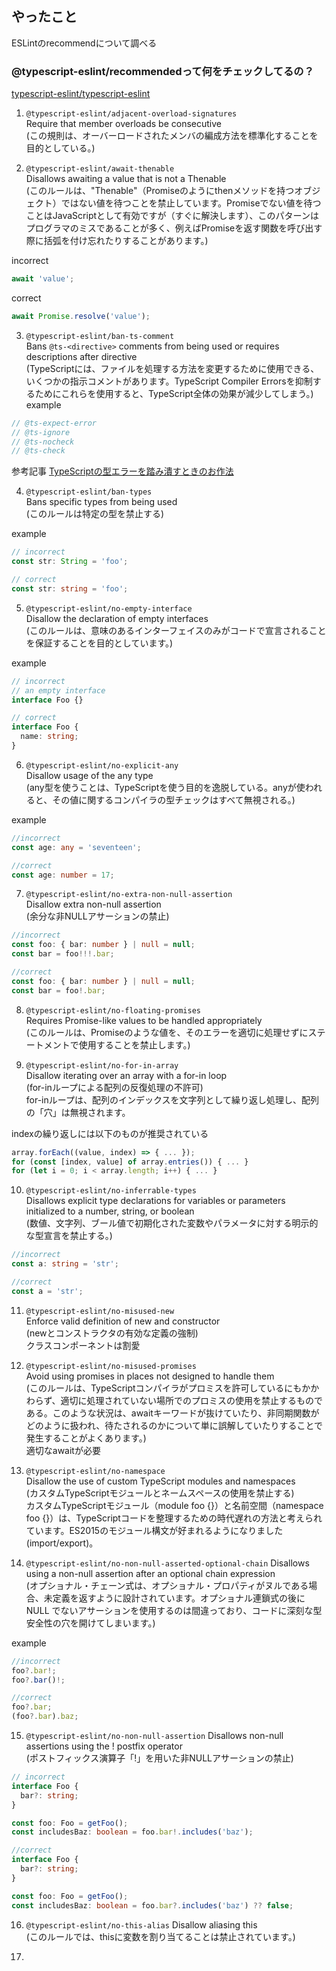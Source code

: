 ## やったこと

ESLintのrecommendについて調べる

### @typescript-eslint/recommendedって何をチェックしてるの？
[typescript-eslint/typescript-eslint](https://github.com/typescript-eslint/typescript-eslint/tree/main/packages/eslint-plugin)  

1. `@typescript-eslint/adjacent-overload-signatures`  
Require that member overloads be consecutive  
(この規則は、オーバーロードされたメンバの編成方法を標準化することを目的としている。)  

2. `@typescript-eslint/await-thenable`  
Disallows awaiting a value that is not a Thenable  
(このルールは、"Thenable"（Promiseのようにthenメソッドを持つオブジェクト）ではない値を待つことを禁止しています。Promiseでない値を待つことはJavaScriptとして有効ですが（すぐに解決します）、このパターンはプログラマのミスであることが多く、例えばPromiseを返す関数を呼び出す際に括弧を付け忘れたりすることがあります。)  

incorrect
```ts
await 'value';
```

correct
```ts
await Promise.resolve('value');
```

3. `@typescript-eslint/ban-ts-comment`  
Bans `@ts-<directive>` comments from being used or requires descriptions after directive  
(TypeScriptには、ファイルを処理する方法を変更するために使用できる、いくつかの指示コメントがあります。TypeScript Compiler Errorsを抑制するためにこれらを使用すると、TypeScript全体の効果が減少してしまう。)  
example
```ts
// @ts-expect-error
// @ts-ignore
// @ts-nocheck
// @ts-check
```
参考記事 [TypeScriptの型エラーを踏み潰すときのお作法](https://qiita.com/uhyo/items/a354d4135e3dec15d01e#%E8%89%B2%E3%80%85%E3%81%AA%E3%82%A8%E3%83%A9%E3%83%BC%E3%81%AE%E6%B6%88%E3%81%97%E6%96%B9)  

4. `@typescript-eslint/ban-types`  
Bans specific types from being used  
(このルールは特定の型を禁止する)  

example
```ts
// incorrect
const str: String = 'foo';

// correct
const str: string = 'foo';
```

5. `@typescript-eslint/no-empty-interface`  
Disallow the declaration of empty interfaces  
(このルールは、意味のあるインターフェイスのみがコードで宣言されることを保証することを目的としています。)  

example
```ts
// incorrect
// an empty interface
interface Foo {}

// correct
interface Foo {
  name: string;
}
```

6. `@typescript-eslint/no-explicit-any`  
Disallow usage of the any type  
(any型を使うことは、TypeScriptを使う目的を逸脱している。anyが使われると、その値に関するコンパイラの型チェックはすべて無視される。)  

example
```ts
//incorrect 
const age: any = 'seventeen';

//correct
const age: number = 17;
```

7. `@typescript-eslint/no-extra-non-null-assertion`  
Disallow extra non-null assertion  
(余分な非NULLアサーションの禁止)  

```ts
//incorrect
const foo: { bar: number } | null = null;
const bar = foo!!!.bar;

//correct
const foo: { bar: number } | null = null;
const bar = foo!.bar;
```

8. `@typescript-eslint/no-floating-promises`  
Requires Promise-like values to be handled appropriately  
(このルールは、Promiseのような値を、そのエラーを適切に処理せずにステートメントで使用することを禁止します。)  


9. `@typescript-eslint/no-for-in-array`  
Disallow iterating over an array with a for-in loop  
(for-inループによる配列の反復処理の不許可)  
for-inループは、配列のインデックスを文字列として繰り返し処理し、配列の「穴」は無視されます。  

indexの繰り返しには以下のものが推奨されている  
```ts
array.forEach((value, index) => { ... });
for (const [index, value] of array.entries()) { ... }
for (let i = 0; i < array.length; i++) { ... }
```

10. `@typescript-eslint/no-inferrable-types`  
Disallows explicit type declarations for variables or parameters initialized to a number, string, or boolean  
(数値、文字列、ブール値で初期化された変数やパラメータに対する明示的な型宣言を禁止する。)  

```ts
//incorrect
const a: string = 'str';

//correct
const a = 'str';
```

11. `@typescript-eslint/no-misused-new`  
Enforce valid definition of new and constructor  
(newとコンストラクタの有効な定義の強制)  
クラスコンポーネントは割愛

12. `@typescript-eslint/no-misused-promises`  
Avoid using promises in places not designed to handle them  
(このルールは、TypeScriptコンパイラがプロミスを許可しているにもかかわらず、適切に処理されていない場所でのプロミスの使用を禁止するものである。このような状況は、awaitキーワードが抜けていたり、非同期関数がどのように扱われ、待たされるのかについて単に誤解していたりすることで発生することがよくあります。)  
適切なawaitが必要  

13. `@typescript-eslint/no-namespace`  
Disallow the use of custom TypeScript modules and namespaces  
(カスタムTypeScriptモジュールとネームスペースの使用を禁止する)  
カスタムTypeScriptモジュール（module foo {}）と名前空間（namespace foo {}）は、TypeScriptコードを整理するための時代遅れの方法と考えられています。ES2015のモジュール構文が好まれるようになりました(import/export)。  

14. `@typescript-eslint/no-non-null-asserted-optional-chain`
Disallows using a non-null assertion after an optional chain expression  
(オプショナル・チェーン式は、オプショナル・プロパティがヌルである場合、未定義を返すように設計されています。オプショナル連鎖式の後に NULL でないアサーションを使用するのは間違っており、コードに深刻な型安全性の穴を開けてしまいます。)  

example
```ts
//incorrect
foo?.bar!;
foo?.bar()!;

//correct
foo?.bar;
(foo?.bar).baz;
```

15. `@typescript-eslint/no-non-null-assertion`
Disallows non-null assertions using the ! postfix operator  
(ポストフィックス演算子「!」を用いた非NULLアサーションの禁止)  

```ts
// incorrect
interface Foo {
  bar?: string;
}

const foo: Foo = getFoo();
const includesBaz: boolean = foo.bar!.includes('baz');

//correct
interface Foo {
  bar?: string;
}

const foo: Foo = getFoo();
const includesBaz: boolean = foo.bar?.includes('baz') ?? false;
```

16. `@typescript-eslint/no-this-alias`
Disallow aliasing this  
(このルールでは、thisに変数を割り当てることは禁止されています。)  

17. 








